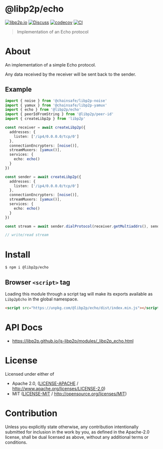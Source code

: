 # @libp2p/echo

[![libp2p.io](https://img.shields.io/badge/project-libp2p-yellow.svg?style=flat-square)](http://libp2p.io/)
[![Discuss](https://img.shields.io/discourse/https/discuss.libp2p.io/posts.svg?style=flat-square)](https://discuss.libp2p.io)
[![codecov](https://img.shields.io/codecov/c/github/libp2p/js-libp2p.svg?style=flat-square)](https://codecov.io/gh/libp2p/js-libp2p)
[![CI](https://img.shields.io/github/actions/workflow/status/libp2p/js-libp2p/main.yml?branch=main\&style=flat-square)](https://github.com/libp2p/js-libp2p/actions/workflows/main.yml?query=branch%3Amain)

> Implementation of an Echo protocol

# About

<!--

!IMPORTANT!

Everything in this README between "# About" and "# Install" is automatically
generated and will be overwritten the next time the doc generator is run.

To make changes to this section, please update the @packageDocumentation section
of src/index.js or src/index.ts

To experiment with formatting, please run "npm run docs" from the root of this
repo and examine the changes made.

-->

An implementation of a simple Echo protocol.

Any data received by the receiver will be sent back to the sender.

## Example

```TypeScript
import { noise } from '@chainsafe/libp2p-noise'
import { yamux } from '@chainsafe/libp2p-yamux'
import { echo } from '@libp2p/echo'
import { peerIdFromString } from '@libp2p/peer-id'
import { createLibp2p } from 'libp2p'

const receiver = await createLibp2p({
  addresses: {
    listen: ['/ip4/0.0.0.0/tcp/0']
  },
  connectionEncrypters: [noise()],
  streamMuxers: [yamux()],
  services: {
    echo: echo()
  }
})

const sender = await createLibp2p({
  addresses: {
    listen: ['/ip4/0.0.0.0/tcp/0']
  },
  connectionEncrypters: [noise()],
  streamMuxers: [yamux()],
  services: {
    echo: echo()
  }
})

const stream = await sender.dialProtocol(receiver.getMultiaddrs(), sender.services.echo.protocol)

// write/read stream
```

# Install

```console
$ npm i @libp2p/echo
```

## Browser `<script>` tag

Loading this module through a script tag will make its exports available as `Libp2pEcho` in the global namespace.

```html
<script src="https://unpkg.com/@libp2p/echo/dist/index.min.js"></script>
```

# API Docs

- <https://libp2p.github.io/js-libp2p/modules/_libp2p_echo.html>

# License

Licensed under either of

- Apache 2.0, ([LICENSE-APACHE](https://github.com/libp2p/js-libp2p/blob/main/packages/protocol-echo/LICENSE-APACHE) / <http://www.apache.org/licenses/LICENSE-2.0>)
- MIT ([LICENSE-MIT](https://github.com/libp2p/js-libp2p/blob/main/packages/protocol-echo/LICENSE-MIT) / <http://opensource.org/licenses/MIT>)

# Contribution

Unless you explicitly state otherwise, any contribution intentionally submitted for inclusion in the work by you, as defined in the Apache-2.0 license, shall be dual licensed as above, without any additional terms or conditions.
